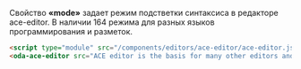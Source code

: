 Свойство **«mode»** задает режим подстветки синтаксиса в редакторе ace-editor.
В наличии 164 режима для разных языков программирования и разметок.

```html _run_line_edit_loadoda_[page-with-oda-ace-editor.html]
<script type="module" src="/components/editors/ace-editor/ace-editor.js"></script>
<oda-ace-editor src="ACE editor is the basis for many other editors and viewers in the ODA framework" mode="sqlserver"></oda-ace-editor>
```
